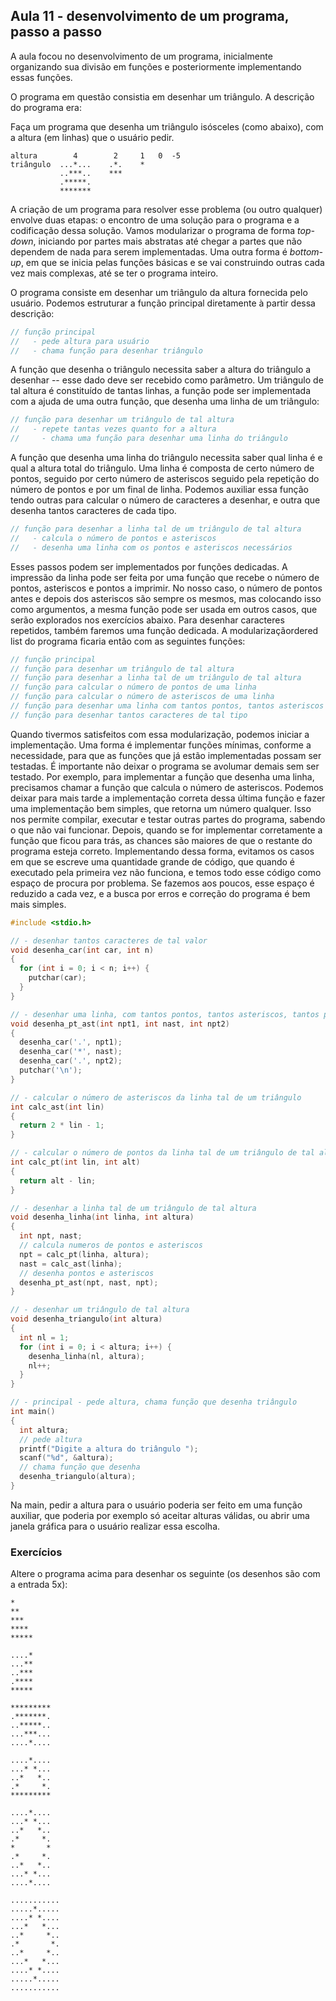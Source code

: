 ## Aula 11 - desenvolvimento de um programa, passo a passo

A aula focou no desenvolvimento de um programa, inicialmente organizando sua divisão em funções e posteriormente implementando essas funções.

O programa em questão consistia em desenhar um triângulo. A descrição do programa era:

   Faça um programa que desenha um triângulo isósceles (como abaixo),
   com a altura (em linhas) que o usuário pedir.
   ```
   altura        4        2     1   0  -5
   triângulo  ...*...    .*.    *
              ..***..    ***
              .*****.
              *******

   ```

A criação de um programa para resolver esse problema (ou outro qualquer) envolve duas etapas: o encontro de uma solução para o programa e a codificação dessa solução.
Vamos modularizar o programa de forma *top-down*, iniciando por partes mais abstratas até chegar a partes que não dependem de nada para serem implementadas. Uma outra forma é *bottom-up*, em que se inicia pelas funções básicas e se vai construindo outras cada vez mais complexas, até se ter o programa inteiro.

O programa consiste em desenhar um triângulo da altura fornecida pelo usuário. Podemos estruturar a função principal diretamente à partir dessa descrição:

```c
// função principal
//   - pede altura para usuário
//   - chama função para desenhar triângulo
```

A função que desenha o triângulo necessita saber a altura do triângulo a desenhar -- esse dado deve ser recebido como parâmetro. Um triângulo de tal altura é constituído de tantas linhas, a função pode ser implementada com a ajuda de uma outra função, que desenha uma linha de um triângulo:

```c
// função para desenhar um triângulo de tal altura
//   - repete tantas vezes quanto for a altura
//     - chama uma função para desenhar uma linha do triângulo
```

A função que desenha uma linha do triângulo necessita saber qual linha é e qual a altura total do triângulo. Uma linha é composta de certo número de pontos, seguido por certo número de asteriscos seguido pela repetição do número de pontos e por um final de linha. Podemos auxiliar essa função tendo outras para calcular o número de caracteres a desenhar, e outra que desenha tantos caracteres de cada tipo.

```c
// função para desenhar a linha tal de um triângulo de tal altura
//   - calcula o número de pontos e asteriscos
//   - desenha uma linha com os pontos e asteriscos necessários
```

Esses passos podem ser implementados por funções dedicadas. A impressão da linha pode ser feita por uma função que recebe o número de pontos, asteriscos e pontos a imprimir. No nosso caso, o número de pontos antes e depois dos asteriscos são sempre os mesmos, mas colocando isso como argumentos, a mesma função pode ser usada em outros casos, que serão explorados nos exercícios abaixo.
Para desenhar caracteres repetidos, também faremos uma função dedicada. A modularizaçãordered list do programa ficaria então com as seguintes funções:

```c
// função principal
// função para desenhar um triângulo de tal altura
// função para desenhar a linha tal de um triângulo de tal altura
// função para calcular o número de pontos de uma linha
// função para calcular o número de asteriscos de uma linha
// função para desenhar uma linha com tantos pontos, tantos asteriscos e tantos pontos
// função para desenhar tantos caracteres de tal tipo
```

Quando tivermos satisfeitos com essa modularização, podemos iniciar a implementação.
Uma forma é implementar funções mínimas, conforme a necessidade, para que as funções que já estão implementadas possam ser testadas.
É importante não deixar o programa se avolumar demais sem ser testado.
Por exemplo, para implementar a função que desenha uma linha, precisamos chamar a função que calcula o número de asteriscos. Podemos deixar para mais tarde a implementação correta dessa última função e fazer uma implementação bem simples, que retorna um número qualquer. Isso nos permite compilar, executar e testar outras partes do programa, sabendo o que não vai funcionar.
Depois, quando se for implementar corretamente a função que ficou para trás, as chances são maiores de que o restante do programa esteja correto.
Implementando dessa forma, evitamos os casos em que se escreve uma quantidade grande de código, que quando é executado pela primeira vez não funciona, e temos todo esse código como espaço de procura por problema. Se fazemos aos poucos, esse espaço é reduzido a cada vez, e a busca por erros e correção do programa é bem mais simples.

```c
#include <stdio.h>

// - desenhar tantos caracteres de tal valor
void desenha_car(int car, int n)
{
  for (int i = 0; i < n; i++) {
    putchar(car);
  }
}

// - desenhar uma linha, com tantos pontos, tantos asteriscos, tantos pontos
void desenha_pt_ast(int npt1, int nast, int npt2)
{
  desenha_car('.', npt1);
  desenha_car('*', nast);
  desenha_car('.', npt2);
  putchar('\n');
}

// - calcular o número de asteriscos da linha tal de um triângulo
int calc_ast(int lin)
{
  return 2 * lin - 1;
}

// - calcular o número de pontos da linha tal de um triângulo de tal altura
int calc_pt(int lin, int alt)
{
  return alt - lin;
}

// - desenhar a linha tal de um triângulo de tal altura
void desenha_linha(int linha, int altura)
{
  int npt, nast;
  // calcula numeros de pontos e asteriscos
  npt = calc_pt(linha, altura);
  nast = calc_ast(linha);
  // desenha pontos e asteriscos
  desenha_pt_ast(npt, nast, npt);
}

// - desenhar um triângulo de tal altura
void desenha_triangulo(int altura)
{
  int nl = 1;
  for (int i = 0; i < altura; i++) {
    desenha_linha(nl, altura);
    nl++;
  }
}

// - principal - pede altura, chama função que desenha triângulo
int main()
{
  int altura;
  // pede altura
  printf("Digite a altura do triângulo ");
  scanf("%d", &altura);
  // chama função que desenha
  desenha_triangulo(altura);
}
```

Na main, pedir a altura para o usuário poderia ser feito em uma função auxiliar, que poderia por exemplo só aceitar alturas válidas, ou abrir uma janela gráfica para o usuário realizar essa escolha.


### Exercícios

Altere o programa acima para desenhar os seguinte (os desenhos são com a entrada 5x):

```
*
**
***
****
*****
```
```
....*
...**
..***
.****
*****
```
```
*********
.*******.
..*****..
...***...
....*....
```
```
....*....
...* *...
..*   *..
.*     *.
*********
```
```
....*....
...* *...
..*   *..
.*     *.
*       *
.*     *.
..*   *..
...* *...
....*....
```
```
...........
.....*.....
....* *....
...*   *...
..*     *..
.*       *.
..*     *..
...*   *...
....* *....
.....*.....
...........
```
